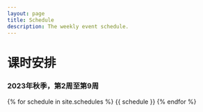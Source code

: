 ```yaml
---
layout: page
title: Schedule
description: The weekly event schedule.
---
```


# 课时安排

### 2023年秋季，第2周至第9周

{% for schedule in site.schedules %}
{{ schedule }}
{% endfor %}

